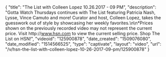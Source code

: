 {
    "title": "The List with Colleen Lopez 10.26.2017 - 09 PM",
    "description": "Gotta Watch Thursdays continues with The List featuring Patricia Nash, Lysse, Vince Camuto and more! Curator and host, Colleen Lopez, takes the guesswork out of style by showcasing her weekly favorites.\n\n*Prices shown on the previously recorded video may not represent the current price.  Visit http:\/\/www.hsn.com to view the current selling price. Shop The List on HSN!",
    "videoid": "125900878",
    "date_created": "1509076080",
    "date_modified": "1514566525",
    "type": "captivate",
    "layout": "video",
    "url": "\/v\/hsn-the-list-with-colleen-lopez-10-26-2017-09-pm\/125900878"
}